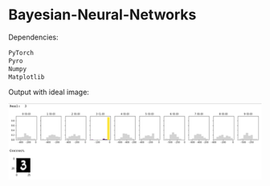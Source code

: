 # Bayesian-Neural-Networks

Dependencies:

    PyTorch
    Pyro
    Numpy
    Matplotlib

Output with ideal image:

![plot](./bnn_output_images/op1.png)
